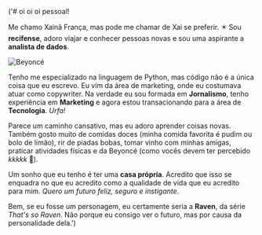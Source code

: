 ('# oi oi oi pessoal!

Me chamo Xainã França, mas pode me chamar de Xai se preferir. ✴️ Sou **recifense**, adoro viajar e conhecer pessoas novas e sou uma aspirante a **analista de dados**.

![Beyoncé](https://media0.giphy.com/media/v1.Y2lkPTc5MGI3NjExZ3h0bXZlMWh1NTdzOHBybjdvdjlyMTdwNndyNDRjbWE4Nnp6MTA5ZyZlcD12MV9pbnRlcm5hbF9naWZfYnlfaWQmY3Q9Zw/26AHFJtquBxIaX8Va/giphy.webp)

Tenho me especializado na linguagem de Python, mas código não é a única coisa que eu escrevo. Eu vim da área de marketing, onde eu costumava atuar como copywriter. Na verdade eu sou formada em **Jornalismo**, tenho experiência em **Marketing** e agora estou transacionando para a área de **Tecnologia**. *Urfa!* 

Parece um caminho cansativo, mas eu adoro aprender coisas novas. Também gosto muito de comidas doces (minha comida favorita é pudim ou bolo de limão), rir de piadas bobas, tomar vinho com minhas amigas, praticar atividades físicas e da Beyoncé (como vocês devem ter percebido *kkkkk* 🤭).

Um sonho que eu tenho é ter uma **casa própria**. Acredito que isso se enquadra no que eu acredito como a qualidade de vida que eu acredito para mim. *Quero um futuro feliz, seguro e instigante*. 

Bem, se eu fosse um personagem, eu certamente seria a **Raven**, da série *That's so Raven*. Não porque eu consigo ver o futuro, mas por causa da personalidade dela.')